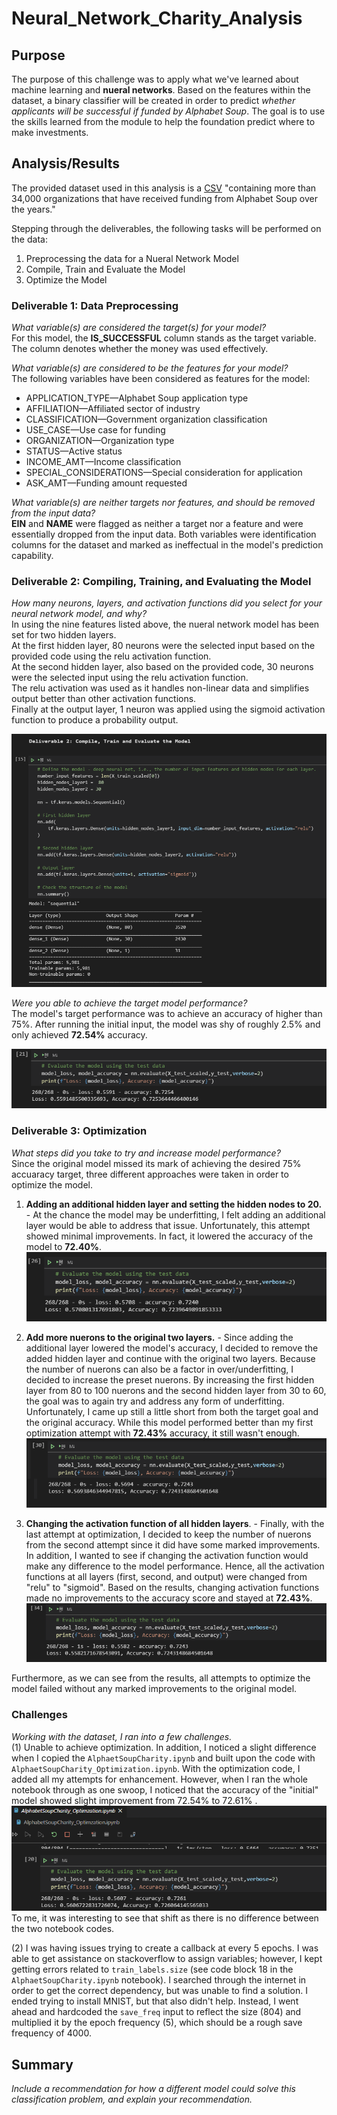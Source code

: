 # Neural_Network_Charity_Analysis

## Purpose
The purpose of this challenge was to apply what we've learned about machine learning and **nueral networks**. Based on the features within the dataset, a binary classifier will be created in order to predict *whether applicants will be successful if funded by Alphabet Soup*. The goal is to use the skills learned from the module to help the foundation predict where to make investments.

## Analysis/Results
The provided dataset used in this analysis is a [CSV](https://2u-data-curriculum-team.s3.amazonaws.com/dataviz-online/module_19/charity_data.csv) "containing more than 34,000 organizations that have received funding from Alphabet Soup over the years." 

Stepping through the deliverables, the following tasks will be performed on the data:
1. Preprocessing the data for a Nueral Network Model
2. Compile, Train and Evaluate the Model
3. Optimize the Model

### Deliverable 1: Data Preprocessing
*What variable(s) are considered the target(s) for your model?*<br>
For this model, the **IS_SUCCESSFUL** column stands as the target variable. The column denotes whether the money was used effectively.

*What variable(s) are considered to be the features for your model?*<br>
The following variables have been considered as features for the model:<br>
* APPLICATION_TYPE—Alphabet Soup application type<br>
* AFFILIATION—Affiliated sector of industry<br>
* CLASSIFICATION—Government organization classification<br>
* USE_CASE—Use case for funding<br>
* ORGANIZATION—Organization type<br>
* STATUS—Active status<br>
* INCOME_AMT—Income classification<br>
* SPECIAL_CONSIDERATIONS—Special consideration for application<br>
* ASK_AMT—Funding amount requested<br>

*What variable(s) are neither targets nor features, and should be removed from the input data?*<br>
**EIN** and **NAME** were flagged as neither a target nor a feature and were essentially dropped from the input data. Both variables were identification columns for the dataset and marked as ineffectual in the model's prediction capability. 

### Deliverable 2: Compiling, Training, and Evaluating the Model
*How many neurons, layers, and activation functions did you select for your neural network model, and why?*<br>
In using the nine features listed above, the nueral network model has been set for two hidden layers.<br>
At the first hidden layer, 80 neurons were the selected input based on the provided code using the relu activation function.<br>
At the second hidden layer, also based on the provided code, 30 neurons were the selected input using the relu activation function. <br>
The relu activation was used as it handles non-linear data and simplifies output better than other activation functions.<br>
Finally at the output layer, 1 neuron was applied using the sigmoid activation function to produce a probability output.<br>

![](resources/dev2_inputs.PNG)

*Were you able to achieve the target model performance?*<br>
The model's target performance was to achieve an accuracy of higher than 75%. After running the initial input, the model was shy of roughly 2.5% and only achieved **72.54%** accuracy.

![](resources/originalAccuracy.PNG)

### Deliverable 3: Optimization
*What steps did you take to try and increase model performance?*<br>
Since the original model missed its mark of achieving the desired 75% accuaracy target, three different approaches were taken in order to optimize the model.

1) **Adding an additional hidden layer and setting the hidden nodes to 20.** - At the chance the model may be underfitting, I felt adding an additional layer would be able to address that issue. Unfortunately, this attempt showed minimal improvements. In fact, it lowered the accuracy of the model to **72.40%**.<br>
![](resources/attempt1.PNG)

2) **Add more nuerons to the original two layers.** - Since adding the additional layer lowered the model's accuracy, I decided to remove the added hidden layer and continue with the original two layers. Because the number of nuerons can also be a factor in over/underfitting, I decided to increase the preset nuerons. By increasing the first hidden layer from 80 to 100 nuerons and the second hidden layer from 30 to 60, the goal was to again try and address any form of underfitting. Unfortunately, I came up still a little short from both the target goal and the original accuracy. While this model performed better than my first optimization attempt with **72.43%** accuracy, it still wasn't enough.
![](resources/attempt2.PNG)

3) **Changing the activation function of all hidden layers**. - Finally, with the last attempt at optimization, I decided to keep the number of nuerons from the second attempt since it did have some marked improvements. In addition, I wanted to see if changing the activation function would make any difference to the model performance. Hence, all the activation functions at all layers (first, second, and output) were changed from "relu" to "sigmoid". Based on the results, changing activation functions made no improvements to the accuracy score and stayed at **72.43%**.<br>
![](resources/attempt3.PNG)

Furthermore, as we can see from the results, all attempts to optimize the model failed without any marked improvements to the original model.

### Challenges

*Working with the dataset, I ran into a few challenges.*<br> 
(1) Unable to achieve optimization. In addition, I noticed a slight difference when I copied the `AlphaetSoupCharity.ipynb` and built upon the code with `AlphaetSoupCharity_Optimization.ipynb`. With the optimization code, I added all my attempts for enhancement. However, when I ran the whole notebook through as one swoop, I noticed that the accuracy of the "initial" model showed slight improvement from 72.54% to 72.61% . 
![](resources/accuracyChallenge.PNG)
<br> To me, it was interesting to see that shift as there is no difference between the two notebook codes.

(2) I was having issues trying to create a callback at every 5 epochs. I was able to get assistance on stackoverflow to assign variables; however, I kept getting errors related to `train_labels.size` (see code block 18 in the `AlphaetSoupCharity.ipynb` notebook). I searched through the internet in order to get the correct dependency, but was unable to find a solution. I ended trying to install MNIST, but that also didn't help. Instead, I went ahead and hardcoded the `save_freq` input to reflect the size (804) and multiplied it by the epoch frequency (5), which should be a rough save frequency of 4000.

## Summary
*Include a recommendation for how a different model could solve this classification problem, and explain your recommendation.*
